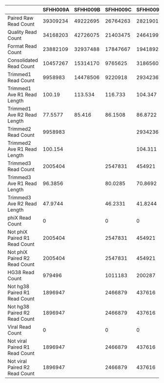 |    | SFHH009A | SFHH009B | SFHH009C | SFHH009D | SFHH009E | SFHH009F | SFHH009G | SFHH009H | SFHH009I | SFHH009J | SFHH009L | SFHH009M | SFHH009N |
| --- | --- | --- | --- | --- | --- | --- | --- | --- | --- | --- | --- | --- | --- |
| Paired Raw Read Count | 39309234 | 49222695 | 26764263 | 28219012 | 8472209 | 33060628 | 25812925 | 39190229 | 28296331 | 30184411 | 26276907 | 41581444 | 32697631 |
| Quality Read Count | 34168203 | 42726075 | 21403475 | 24641993 | 6644653 | 27452729 | 22194905 | 32363855 | 24499795 | 27298821 | 22604410 | 34693199 | 27098533 |
| Format Read Count | 23882109 | 32937488 | 17847667 | 19418925 | 5166933 | 23011291 | 18257471 | 26936202 | 18654709 | 12333336 | 17559494 | 27073635 | 22372934 |
| Consolidated Read Count | 10457267 | 15314170 | 9765625 | 3186560 | 2089450 | 13410782 | 9577432 | 15872380 | 5907939 | 4892798 | 7788080 | 12098106 | 15968094 |
| Trimmed1 Read Count | 9958983 | 14478506 | 9220918 | 2934236 | 1628363 | 12200664 | 9004431 | 13893035 | 5430995 | 4326420 | 7094195 | 11361878 | 15421876 |
| Trimmed1 Ave R1 Read Length | 100.19 | 113.534 | 116.733 | 104.347 | 130.607 | 120.478 | 122.752 | 117.548 | 116.936 | 116.76 | 114.729 | 117.854 | 128.806 |
| Trimmed1 Ave R2 Read Length | 77.5577 | 85.416 | 86.1508 | 86.8722 | 109.548 | 92.8575 | 93.8539 | 96.2585 | 84.0213 | 92.1862 | 87.6783 | 80.0743 | 96.455 |
| Trimmed2 Read Count | 9958983 |  |  | 2934236 | 1628363 |  |  |  |  |  |  |  |  |
| Trimmed2 Ave R1 Read Length | 100.154 |  |  | 104.311 | 130.493 |  |  |  |  |  |  |  |  |
| Trimmed3 Read Count | 2005404 |  | 2547831 | 454921 | 230949 | 2098232 |  |  | 1117700 | 597877 | 985747 |  |  |
| Trimmed3 Ave R1 Read Length | 96.3856 |  | 80.0285 | 70.8692 | 90.5314 | 87.9429 |  |  | 82.3664 | 78.3042 | 91.2811 |  |  |
| Trimmed3 Ave R2 Read Length | 47.9744 |  | 46.2331 | 41.8244 | 49.0399 | 49.2396 |  |  | 45.5432 | 45.5255 | 46.2283 |  |  |
| phiX Read Count | 0 |  | 0 | 0 | 0 | 0 |  |  | 0 | 0 | 0 |  |  |
| Not phiX Paired R1 Read Count | 2005404 |  | 2547831 | 454921 | 230949 | 2098232 |  |  | 1117700 | 597877 | 985747 |  |  |
| Not phiX Paired R2 Read Count | 2005404 |  | 2547831 | 454921 | 230949 | 2098232 |  |  | 1117700 | 597877 | 985747 |  |  |
| HG38 Read Count | 979496 |  | 1011183 | 200287 | 66441 | 992443 |  |  | 536285 | 279277 | 459729 |  |  |
| Not hg38 Paired R1 Read Count | 1896947 |  | 2466879 | 437616 | 227125 | 2010013 |  |  | 1074748 | 562289 | 947652 |  |  |
| Not hg38 Paired R2 Read Count | 1896947 |  | 2466879 | 437616 | 227125 | 2010013 |  |  | 1074748 | 562289 | 947652 |  |  |
| Viral Read Count | 0 |  | 0 | 0 | 0 | 0 |  |  | 0 | 0 | 0 |  |  |
| Not viral Paired R1 Read Count | 1896947 |  | 2466879 | 437616 | 227125 | 2010013 |  |  | 1074748 | 562289 | 947652 |  |  |
| Not viral Paired R2 Read Count | 1896947 |  | 2466879 | 437616 | 227125 | 2010013 |  |  | 1074748 | 562289 | 947652 |  |  |
